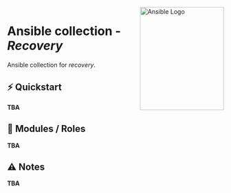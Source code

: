 <img src="https://upload.wikimedia.org/wikipedia/commons/thumb/2/24/Ansible_logo.svg/195px-Ansible_logo.svg.png" alt="Ansible Logo" align="right" height="240" width="195"/>

# Ansible collection - _Recovery_

Ansible collection for _recovery_.

## ⚡️ Quickstart

__TBA__

## 🧩 Modules / Roles

__TBA__

## ⚠️ Notes

__TBA__
